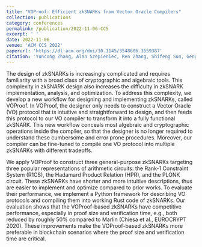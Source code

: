 ```yaml
---
title: "VOProof: Efficient zkSNARKs from Vector Oracle Compilers"
collection: publications
category: conferences
permalink: /publication/2022-11-06-CCS
excerpt: ' '
date: 2022-11-06
venue: 'ACM CCS 2022'
paperurl: 'https://dl.acm.org/doi/10.1145/3548606.3559387'
citation: 'Yuncong Zhang, Alan Szepieniec, Ren Zhang, Shifeng Sun, Geng Wang, Dawu Gu: VOProof: Efficient zkSNARKs from Vector Oracle Compilers. CCS 2022: 3195-3208'
---
```


The design of zkSNARKs is increasingly complicated and requires familiarity with a broad class of cryptographic and algebraic tools. This complexity in zkSNARK design also increases the difficulty in zkSNARK implementation, analysis, and optimization. To address this complexity, we develop a new workflow for designing and implementing zkSNARKs, called VOProof. In VOProof, the designer only needs to construct a Vector Oracle (VO) protocol that is intuitive and straightforward to design, and then feeds this protocol to our VO compiler to transform it into a fully functional zkSNARK. This new workflow conceals most algebraic and cryptographic operations inside the compiler, so that the designer is no longer required to understand these cumbersome and error prone procedures. Moreover, our compiler can be fine-tuned to compile one VO protocol into multiple zkSNARKs with different tradeoffs.

We apply VOProof to construct three general-purpose zkSNARKs targeting three popular representations of arithmetic circuits: the Rank-1 Constraint System (R1CS), the Hadamard Product Relation (HPR), and the PLONK circuit. These zkSNARKs have shorter and more intuitive descriptions, thus are easier to implement and optimize compared to prior works. To evaluate their performance, we implement a Python framework for describing VO protocols and compiling them into working Rust code of zkSNARKs. Our evaluation shows that the VOProof-based zkSNARKs have competitive performance, especially in proof size and verification time, e.g., both reduced by roughly 50% compared to Marlin (Chiesa et al., EUROCRYPT 2020). These improvements make the VOProof-based zkSNARKs more preferable in blockchain scenarios where the proof size and verification time are critical.
